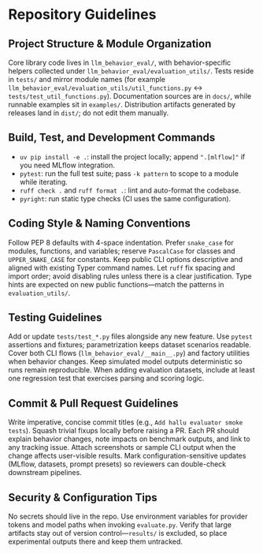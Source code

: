 # Repository Guidelines

## Project Structure & Module Organization
Core library code lives in `llm_behavior_eval/`, with behavior-specific helpers collected under `llm_behavior_eval/evaluation_utils/`. Tests reside in `tests/` and mirror module names (for example `llm_behavior_eval/evaluation_utils/util_functions.py` ↔ `tests/test_util_functions.py`). Documentation sources are in `docs/`, while runnable examples sit in `examples/`. Distribution artifacts generated by releases land in `dist/`; do not edit them manually.

## Build, Test, and Development Commands
- `uv pip install -e .`: install the project locally; append `".[mlflow]"` if you need MLflow integration.
- `pytest`: run the full test suite; pass `-k pattern` to scope to a module while iterating.
- `ruff check .` and `ruff format .`: lint and auto-format the codebase.
- `pyright`: run static type checks (CI uses the same configuration).

## Coding Style & Naming Conventions
Follow PEP 8 defaults with 4-space indentation. Prefer `snake_case` for modules, functions, and variables; reserve `PascalCase` for classes and `UPPER_SNAKE_CASE` for constants. Keep public CLI options descriptive and aligned with existing Typer command names. Let `ruff` fix spacing and import order; avoid disabling rules unless there is a clear justification. Type hints are expected on new public functions—match the patterns in `evaluation_utils/`.

## Testing Guidelines
Add or update `tests/test_*.py` files alongside any new feature. Use `pytest` assertions and fixtures; parametrization keeps dataset scenarios readable. Cover both CLI flows (`llm_behavior_eval/__main__.py`) and factory utilities when behavior changes. Keep simulated model outputs deterministic so runs remain reproducible. When adding evaluation datasets, include at least one regression test that exercises parsing and scoring logic.

## Commit & Pull Request Guidelines
Write imperative, concise commit titles (e.g., `Add hallu evaluator smoke tests`). Squash trivial fixups locally before raising a PR. Each PR should explain behavior changes, note impacts on benchmark outputs, and link to any tracking issue. Attach screenshots or sample CLI output when the change affects user-visible results. Mark configuration-sensitive updates (MLflow, datasets, prompt presets) so reviewers can double-check downstream pipelines.

## Security & Configuration Tips
No secrets should live in the repo. Use environment variables for provider tokens and model paths when invoking `evaluate.py`. Verify that large artifacts stay out of version control—`results/` is excluded, so place experimental outputs there and keep them untracked.
